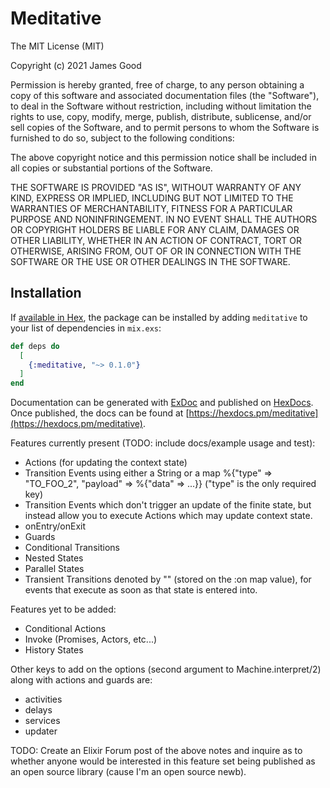 # Meditative

The MIT License (MIT)

Copyright (c) 2021 James Good

Permission is hereby granted, free of charge, to any person obtaining a copy of this software and associated documentation files (the "Software"), to deal in the Software without restriction, including without limitation the rights to use, copy, modify, merge, publish, distribute, sublicense, and/or sell copies of the Software, and to permit persons to whom the Software is furnished to do so, subject to the following conditions:

The above copyright notice and this permission notice shall be included in all copies or substantial portions of the Software.

THE SOFTWARE IS PROVIDED "AS IS", WITHOUT WARRANTY OF ANY KIND, EXPRESS OR IMPLIED, INCLUDING BUT NOT LIMITED TO THE WARRANTIES OF MERCHANTABILITY, FITNESS FOR A PARTICULAR PURPOSE AND NONINFRINGEMENT. IN NO EVENT SHALL THE AUTHORS OR COPYRIGHT HOLDERS BE LIABLE FOR ANY CLAIM, DAMAGES OR OTHER LIABILITY, WHETHER IN AN ACTION OF CONTRACT, TORT OR OTHERWISE, ARISING FROM, OUT OF OR IN CONNECTION WITH THE SOFTWARE OR THE USE OR OTHER DEALINGS IN THE SOFTWARE.

## Installation

If [available in Hex](https://hex.pm/docs/publish), the package can be installed
by adding `meditative` to your list of dependencies in `mix.exs`:

```elixir
def deps do
  [
    {:meditative, "~> 0.1.0"}
  ]
end
```

Documentation can be generated with [ExDoc](https://github.com/elixir-lang/ex_doc)
and published on [HexDocs](https://hexdocs.pm). Once published, the docs can
be found at [https://hexdocs.pm/meditative](https://hexdocs.pm/meditative).

Features currently present (TODO: include docs/example usage and test):

- Actions (for updating the context state)
- Transition Events using either a String or a map %{"type" => "TO_FOO_2", "payload" => %{"data" => ...}} ("type" is the only required key)
- Transition Events which don't trigger an update of the finite state, but instead allow you to execute Actions which may update context state.
- onEntry/onExit
- Guards
- Conditional Transitions
- Nested States
- Parallel States
- Transient Transitions denoted by "" (stored on the :on map value), for events that execute as soon as that state is entered into.

Features yet to be added:

- Conditional Actions
- Invoke (Promises, Actors, etc...)
- History States

Other keys to add on the options (second argument to Machine.interpret/2) along with actions and guards are:

- activities
- delays
- services
- updater

TODO: Create an Elixir Forum post of the above notes and inquire as to whether anyone would be interested in this feature set being published as an open source library (cause I'm an open source newb).
